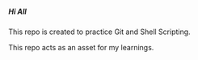 ##### Hi All #######
This repo is created to practice Git and Shell Scripting.

This repo acts as an asset for my learnings.
